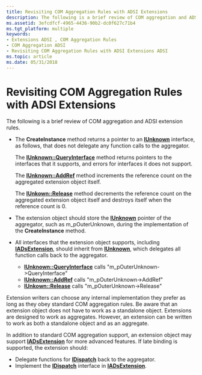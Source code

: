 ```yaml
---
title: Revisiting COM Aggregation Rules with ADSI Extensions
description: The following is a brief review of COM aggregation and ADSI extension rules.
ms.assetid: 3efcdfcf-4965-4436-90b2-dc0f627c71b4
ms.tgt_platform: multiple
keywords:
- Extensions ADSI , COM Aggregation Rules
- COM Aggregation ADSI
- Revisiting COM Aggregation Rules with ADSI Extensions ADSI
ms.topic: article
ms.date: 05/31/2018
---
```


# Revisiting COM Aggregation Rules with ADSI Extensions

The following is a brief review of COM aggregation and ADSI extension rules.

-   The **CreateInstance** method returns a pointer to an [**IUnknown**](https://msdn.microsoft.com/library/ms680509(v=VS.85).aspx) interface, as follows, that does not delegate any function calls to the aggregator.

    The [**IUnknown::QueryInterface**](https://msdn.microsoft.com/library/ms682521(v=VS.85).aspx) method returns pointers to the interfaces that it supports, and errors for interfaces it does not support.

    The [**IUnknown::AddRef**](https://msdn.microsoft.com/library/ms691379(v=VS.85).aspx) method increments the reference count on the aggregated extension object itself.

    The [**IUnkown::Release**](https://msdn.microsoft.com/library/ms682317(v=VS.85).aspx) method decrements the reference count on the aggregated extension object itself and destroys itself when the reference count is 0.

-   The extension object should store the [**IUnknown**](https://msdn.microsoft.com/library/ms680509(v=VS.85).aspx) pointer of the aggregator, such as m\_pOuterUnknown, during the implementation of the **CreateInstance** method.
-   All interfaces that the extension object supports, including [**IADsExtension**](/windows/desktop/api/Iads/nn-iads-iadsextension), should inherit from [**IUnknown**](https://msdn.microsoft.com/library/ms680509(v=VS.85).aspx), which delegates all function calls back to the aggregator.
    -   [**IUnknown::QueryInterface**](https://msdn.microsoft.com/library/ms682521(v=VS.85).aspx) calls "m\_pOuterUnknown->QueryInterface"
    -   [**IUnknown::AddRef**](https://msdn.microsoft.com/library/ms691379(v=VS.85).aspx) calls "m\_pOuterUnknown->AddRef"
    -   [**IUnkown::Release**](https://msdn.microsoft.com/library/ms682317(v=VS.85).aspx) calls "m\_pOuterUnknown->Release"

Extension writers can choose any internal implementation they prefer as long as they obey standard COM aggregation rules. Be aware that an extension object does not have to work as a standalone object. Extensions are designed to work as aggregates. However, an extension can be written to work as both a standalone object and as an aggregate.

In addition to standard COM aggregation support, an extension object may support [**IADsExtension**](/windows/desktop/api/Iads/nn-iads-iadsextension) for more advanced features. If late binding is supported, the extension should:

-   Delegate functions for [**IDispatch**](https://msdn.microsoft.com/library/ms221608(v=VS.71).aspx) back to the aggregator.
-   Implement the [**IDispatch**](https://msdn.microsoft.com/library/ms221608(v=VS.71).aspx) interface in [**IADsExtension**](/windows/desktop/api/Iads/nn-iads-iadsextension).

 

 




